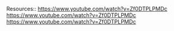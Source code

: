 Resources::
https://www.youtube.com/watch?v=Zf0DTPLPMDc
https://www.youtube.com/watch?v=Zf0DTPLPMDc
https://www.youtube.com/watch?v=Zf0DTPLPMDc
